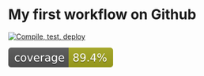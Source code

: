 # My first workflow on Github

[![Compile, test, deploy](https://github.com/zjbro/day22-giphy/actions/workflows/main.yaml/badge.svg)](https://github.com/zjbro/day22-giphy/actions/workflows/main.yaml)

![Coverage](.github/badges/jacoco.svg)